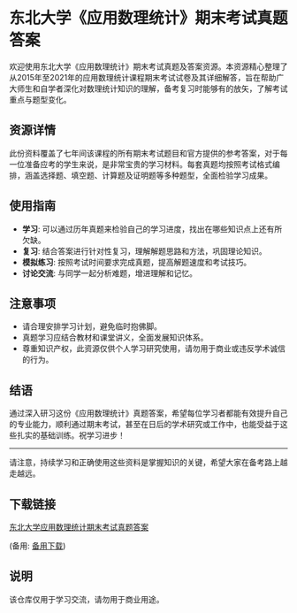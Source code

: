 # 东北大学《应用数理统计》期末考试真题答案

欢迎使用东北大学《应用数理统计》期末考试真题及答案资源。本资源精心整理了从2015年至2021年的应用数理统计课程期末考试试卷及其详细解答，旨在帮助广大师生和自学者深化对数理统计知识的理解，备考复习时能够有的放矢，了解考试重点与题型变化。

## 资源详情

此份资料覆盖了七年间该课程的所有期末考试题目和官方提供的参考答案，对于每一位准备应考的学生来说，是非常宝贵的学习材料。每套真题均按照考试格式编排，涵盖选择题、填空题、计算题及证明题等多种题型，全面检验学习成果。

## 使用指南

- **学习**: 可以通过历年真题来检验自己的学习进度，找出在哪些知识点上还有所欠缺。
- **复习**: 结合答案进行针对性复习，理解解题思路和方法，巩固理论知识。
- **模拟练习**: 按照考试时间要求完成真题，提高解题速度和考试技巧。
- **讨论交流**: 与同学一起分析难题，增进理解和记忆。

## 注意事项

- 请合理安排学习计划，避免临时抱佛脚。
- 真题学习应结合教材和课堂讲义，全面发展知识体系。
- 尊重知识产权，此资源仅供个人学习研究使用，请勿用于商业或违反学术诚信的行为。

## 结语

通过深入研习这份《应用数理统计》真题答案，希望每位学习者都能有效提升自己的专业能力，顺利通过期末考试，甚至在日后的学术研究或工作中，也能受益于这些扎实的基础训练。祝学习进步！

---

请注意，持续学习和正确使用这些资料是掌握知识的关键，希望大家在备考路上越走越远。

## 下载链接
[东北大学应用数理统计期末考试真题答案](https://pan.quark.cn/s/067fa109f87b) 

(备用: [备用下载](https://pan.baidu.com/s/1OjOYoYEcM1AOSrDF0gpEmQ?pwd=1234))

## 说明

该仓库仅用于学习交流，请勿用于商业用途。
